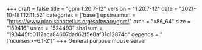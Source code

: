 +++
draft = false
title = "gpm 1.20.7-12"
version = "1.20.7-12"
date = "2021-10-18T12:11:52"
categories = ['base']
upstreamurl = "https://www.nico.schottelius.org/software/gpm/"
arch = "x86_64"
size = "159416"
usize = "524493"
sha1sum = "193445fc0112aca84607dad62f5e8af31c12874d"
depends = "['ncurses>=6.1-2']"
+++
General purpose mouse server
